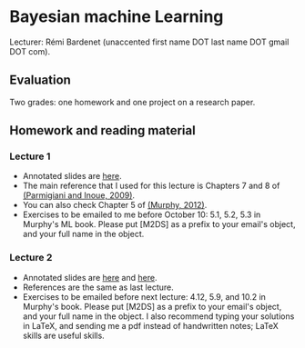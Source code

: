 # Bayesian machine Learning
Lecturer: Rémi Bardenet (unaccented first name DOT last name DOT gmail DOT com).
## Evaluation
Two grades: one homework and one project on a research paper.
## Homework and reading material
### Lecture 1
* Annotated slides are [here](https://nextcloud.univ-lille.fr/index.php/s/qy5dB2CY4d52mnr).
* The main reference that I used for this lecture is Chapters 7 and 8 of [(Parmigiani and Inoue, 2009)](https://www.webdepot.umontreal.ca/Usagers/perronf/MonDepotPublic/stt2100/Decision_theory.pdf).
* You can also check Chapter 5 of [(Murphy, 2012)](https://www.google.com/url?sa=t&rct=j&q=&esrc=s&source=web&cd=&cad=rja&uact=8&ved=2ahUKEwiQ6NDzhuXsAhVPLBoKHRQ3AvUQFjAAegQIBxAC&url=https%3A%2F%2Fdoc.lagout.org%2Fscience%2FArtificial%2520Intelligence%2FMachine%2520learning%2FMachine%2520Learning_%2520A%2520Probabilistic%2520Perspective%2520%255BMurphy%25202012-08-24%255D.pdf&usg=AOvVaw3X0sY_qZRP7o5WDlWa5X8V).
* Exercises to be emailed to me before October 10: 5.1, 5.2, 5.3 in Murphy's ML book. Please put [M2DS] as a prefix to your email's object, and your full name in the object. 

### Lecture 2
* Annotated slides are [here](https://nextcloud.univ-lille.fr/index.php/s/gqkAoGN52bngmDY) and [here](https://nextcloud.univ-lille.fr/index.php/s/LcApZoQ6J4EgBbP).
* References are the same as last lecture.
* Exercises to be emailed before next lecture: 4.12, 5.9, and 10.2 in Murphy's book. Please put [M2DS] as a prefix to your email's object, and your full name in the object. I also recommend typing your solutions in LaTeX, and sending me a pdf instead of handwritten notes; LaTeX skills are useful skills.
